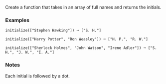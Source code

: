 Create a function that takes in an array of full names and returns the initials.


### Examples ###
    initialize(["Stephen Hawking"]) ➞ ["S. H."]

    initialize(["Harry Potter", "Ron Weasley"]) ➞ ["H. P.", "R. W."]

    initialize(["Sherlock Holmes", "John Watson", "Irene Adler"]) ➞ ["S. H.", "J. W.", "I. A."]


### Notes ###
Each initial is followed by a dot.